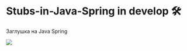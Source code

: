 # Stubs-in-Java-Spring in develop 🛠️
Заглушка на Java Spring

![](https://img.shields.io/badge/Java-ED8B00?style=for-the-badge&logo=openjdk&logoColor=white)
